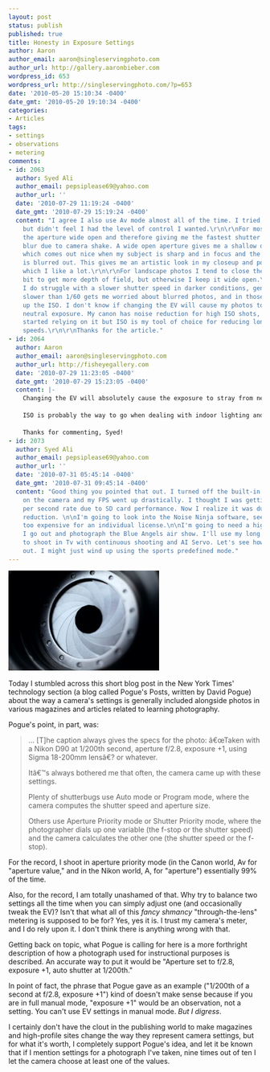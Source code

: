 ```yaml
---
layout: post
status: publish
published: true
title: Honesty in Exposure Settings
author: Aaron
author_email: aaron@singleservingphoto.com
author_url: http://gallery.aaronbieber.com
wordpress_id: 653
wordpress_url: http://singleservingphoto.com/?p=653
date: '2010-05-20 15:10:34 -0400'
date_gmt: '2010-05-20 19:10:34 -0400'
categories:
- Articles
tags:
- settings
- observations
- metering
comments:
- id: 2063
  author: Syed Ali
  author_email: pepsiplease69@yahoo.com
  author_url: ''
  date: '2010-07-29 11:19:24 -0400'
  date_gmt: '2010-07-29 15:19:24 -0400'
  content: "I agree I also use Av mode almost all of the time. I tried using P mode
    but didn't feel I had the level of control I wanted.\r\n\r\nFor most cases I keep
    the aperture wide open and therefore giving me the fastest shutter speed to avoid
    blur due to camera shake. A wide open aperture gives me a shallow depth of field
    which comes out nice when my subject is sharp and in focus and the background
    is blurred out. This gives me an artistic look in my closeup and portrait photos,
    which I like a lot.\r\n\r\nFor landscape photos I tend to close the aperture a
    bit to get more depth of field, but otherwise I keep it wide open.\r\n\r\nSometimes
    I do struggle with a slower shutter speed in darker conditions, generally anything
    slower than 1/60 gets me worried about blurred photos, and in those cases I bump
    up the ISO. I don't know if changing the EV will cause my photos to not have a
    neutral exposure. My canon has noise reduction for high ISO shots, I haven't quite
    started relying on it but ISO is my tool of choice for reducing longer shutter
    speeds.\r\n\r\nThanks for the article."
- id: 2064
  author: Aaron
  author_email: aaron@singleservingphoto.com
  author_url: http://fisheyegallery.com
  date: '2010-07-29 11:23:05 -0400'
  date_gmt: '2010-07-29 15:23:05 -0400'
  content: |-
    Changing the EV will absolutely cause the exposure to stray from neutral, as that is the intended purpose of "Exposure Value." Lowering the EV in order to force your camera (in Av mode) to select a faster shutter speed is a valid way to reduce the chance of blur from hand-holding, but the final image will be darker overall and so it might not always be pleasing.

    ISO is probably the way to go when dealing with indoor lighting and reaching acceptable shutter speeds for hand-holding. I generally don't use any built-in noise reduction (as it can often cause each image to take longer to process). Instead, I rely on the fabulous noise reduction capabilities in Lightroom 3, and if necessary I can round-trip through Photoshop and use Noise Ninja.

    Thanks for commenting, Syed!
- id: 2073
  author: Syed Ali
  author_email: pepsiplease69@yahoo.com
  author_url: ''
  date: '2010-07-31 05:45:14 -0400'
  date_gmt: '2010-07-31 09:45:14 -0400'
  content: "Good thing you pointed that out. I turned off the built-in noise reduction
    on the camera and my FPS went up drastically. I thought I was getting a slow frames
    per second rate due to SD card performance. Now I realize it was due to noise
    reduction. \n\nI'm going to look into the Noise Ninja software, seems like not
    too expensive for an individual license.\n\nI'm going to need a high FPS for when
    I go out and photograph the Blue Angels air show. I'll use my long lens and try
    to shoot in Tv with continuous shooting and AI Servo. Let's see how that works
    out. I might just wind up using the sports predefined mode."
---
```

![](/wp-content/uploads/2010/05/Camera-Iris-300x199.jpg "Camera Iris")

Today I stumbled across this short blog post in the New York Times'
technology section (a blog called Pogue's Posts, written by David Pogue)
about the way a camera's settings is generally included alongside photos
in various magazines and articles related to learning photography.

Pogue's point, in part, was:

> ... \[T\]he caption always gives the specs for the photo: â€œTaken
> with a Nikon D90 at 1/200th second, aperture f/2.8, exposure +1, using
> Sigma 18-200mm lensâ€? or whatever.
>
> Itâ€™s always bothered me that often, the camera came up with these
> settings.
>
> Plenty of shutterbugs use Auto mode or Program mode, where the camera
> computes the shutter speed and aperture size.
>
> Others use Aperture Priority mode or Shutter Priority mode, where the
> photographer dials up one variable (the f-stop or the shutter speed)
> and the camera calculates the other one (the shutter speed or the
> f-stop).

For the record, I shoot in aperture priority mode (in the Canon world,
Av for "aperture value," and in the Nikon world, A, for "aperture")
essentially 99% of the time.

Also, for the record, I am totally unashamed of that. Why try to balance
two settings all the time when you can simply adjust one (and
occasionally tweak the EV)? Isn't that what all of this _fancy
shmancy_ "through-the-lens" metering is supposed to be for? Yes, yes it
is. I trust my camera's meter, and I do rely upon it. I don't think
there is anything wrong with that.

Getting back on topic, what Pogue is calling for here is a more
forthright description of how a photograph used for instructional
purposes is described. An accurate way to put it would be "Aperture set
to f/2.8, exposure +1, auto shutter at 1/200th."

In point of fact, the phrase that Pogue gave as an example ("1/200th of
a second at f/2.8, exposure +1") kind of doesn't make sense because if
you are in full manual mode, "exposure +1" would be an observation, not
a setting. You can't use EV settings in manual mode. _But I digress_.

I certainly don't have the clout in the publishing world to make
magazines and high-profile sites change the way they represent camera
settings, but for what it's worth, I completely support Pogue's idea,
and let it be known that if I mention settings for a photograph I've
taken, nine times out of ten I let the camera choose at least one of the
values.

